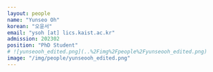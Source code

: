 ```yaml
---
layout: people
name: "Yunseo Oh"
korean: "오윤서"
email: "ysoh [at] lics.kaist.ac.kr"
admission: 202302
position: "PhD Student"
# ![yunseooh_edited.png](..%2Fimg%2Fpeople%2Fyunseooh_edited.png)
image: "/img/people/yunseooh_edited.png"
---
```

